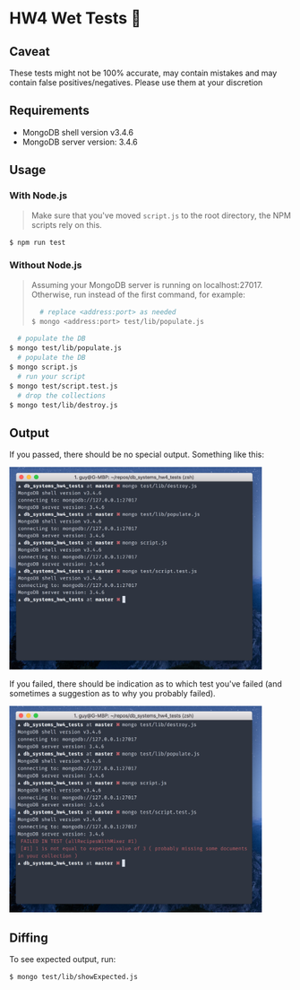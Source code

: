 # HW4 Wet Tests 🚀

## Caveat

These tests might not be 100% accurate, may contain mistakes and may contain false positives/negatives.
Please use them at your discretion

## Requirements

* MongoDB shell version v3.4.6
* MongoDB server version: 3.4.6

## Usage

### With Node.js

> Make sure that you've moved `script.js` to the root directory, the NPM scripts rely on this.

```bash
$ npm run test
```

### Without Node.js

> Assuming your MongoDB server is running on localhost:27017.
> Otherwise, run instead of the first command, for example:
> ```bash
>   # replace <address:port> as needed
> $ mongo <address:port> test/lib/populate.js
> ```

```bash
  # populate the DB
$ mongo test/lib/populate.js
  # populate the DB
$ mongo script.js
  # run your script
$ mongo test/script.test.js
  # drop the collections
$ mongo test/lib/destroy.js
```

## Output

If you passed, there should be no special output.
Something like this:

<img src="./assets/screenshot_passed.png" alt="screenshot" height="361" width="451"/>

If you failed, there should be indication as to which test you've failed (and sometimes a suggestion as to why you probably failed).

<img src="./assets/screenshot_failed.png" alt="screenshot" height="368" width="451"/>

## Diffing

To see expected output, run:

```bash
$ mongo test/lib/showExpected.js
```